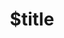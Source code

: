 ---
title: $title
second_title: Aspose.Imaging for .NET API Reference
description: $description
type: docs
weight: $weight
url: /fa/net/$ref/
---